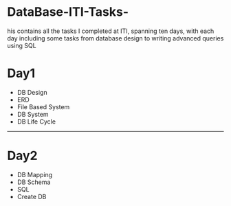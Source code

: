 # DataBase-ITI-Tasks-
his contains all the tasks I completed at ITI, spanning ten days, with each day including some tasks from database design to writing advanced queries using SQL
<h1>Day1</h1>
<ul>
  <li>DB Design</li>
  <li>ERD</li>
  <li>File Based System</li>
  <li>DB System</li>
  <li>DB Life Cycle</li>
</ul>
<hr/>
<h1>Day2</h1>
<ul>
  <li>DB Mapping</li>
  <li>DB Schema</li>
  <li>SQL</li>
  <li>Create DB</li>
</ul>
